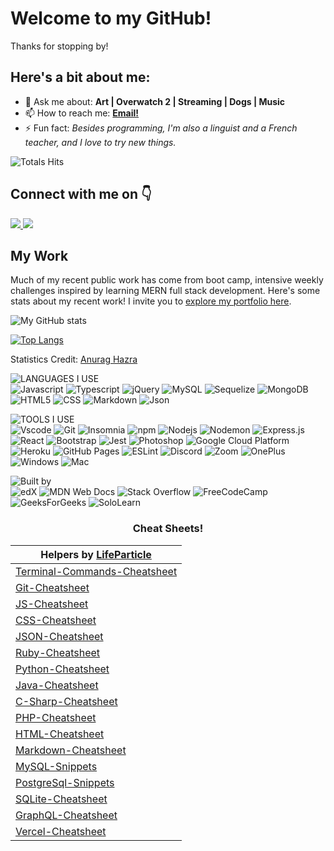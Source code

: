 <h1>Welcome to my GitHub!</h1>

Thanks for stopping by! 

<h2>Here's a bit about me:</h2>
<ul>
  <li>💬 Ask me about: <b> Art | Overwatch 2 | Streaming | Dogs | Music </b></li>
  <!-- - 🔭 I’m currently working on ... -->
  <!-- - 🌱 I’m currently learning ... -->
  <!-- - 👯 I’m looking to collaborate on ... -->
  <!-- - 🤔 I’m looking for help with ... -->
  <li>📫 How to reach me: <a href="mailto:miaciasullo@gmail.com"><b>Email!</b></a></li>
<!--     <li> 😄 Pronouns: </li> -->
  <li>⚡ Fun fact: <i>Besides programming, I'm also a linguist and a French teacher, and I love to try new things.</i></li>
</ul>

<!-- total profile views -->
![Totals Hits](https://komarev.com/ghpvc/?username=miacias&style=flat&color=orange&label=visitors)

<h2> Connect with me on 👇</h2>
<a href="https://www.linkedin.com/in/miaciasullo/" target="_blank">
<img src="https://img.shields.io/badge/LinkedIn--blue" />
</a>
</a> 
<a href="https://leetcode.com/miacias/" target="_blank">
<img src="https://img.shields.io/badge/LeetCode--blue" />
</a>

<h2>My Work</h2>

Much of my recent public work has come from boot camp, intensive weekly challenges inspired by learning MERN full stack development. Here's some stats about my recent work! I invite you to [explore my portfolio here](https://miacias.github.io/portfolio1).

<!-- github statistics with icons -->
![My GitHub stats](https://github-readme-stats.vercel.app/api?username=miacias&show_icons=true&icon_color=FDF58D&bg_color=30,F7C749,FA7F60,DF5A77,5F2A67&title_color=fff&text_color=fff&hide_border=true&custom_title=My+Recent+Stats&hide=contribs)

<!-- github statistics with top languages -->
[![Top Langs](https://github-readme-stats.vercel.app/api/top-langs/?username=miacias&layout=compact&langs_count=8&bg_color=30,e96443,904e95&title_color=fff&text_color=fff&hide_border=true)](https://github.com/miacias/github-readme-stats)
<br>

Statistics Credit: <a href='https://github.com/anuraghazra/github-readme-stats'>Anurag Hazra</a>

<!-- languages I use -->
![LANGUAGES I USE](https://img.shields.io/badge/-%F0%9F%9A%80%20Languages%20I%20use-orange)
<br>
![Javascript](https://img.shields.io/badge/JavaScript-323330?style=flat&logo=javascript&logoColor=F7DF1E)
![Typescript](https://shields.io/badge/TypeScript-3178C6?logo=TypeScript&logoColor=FFF&style=flat)
![jQuery](https://img.shields.io/badge/jquery-%230769AD.svg?style=flat&logo=jquery&logoColor=white)
![MySQL](https://shields.io/badge/MySQL-lightgrey?logo=mysql&style=flat&logoColor=white&labelColor=blue)
![Sequelize](https://img.shields.io/badge/Sequelize-52B0E7?style=flat&logo=Sequelize&logoColor=white)
![MongoDB](https://img.shields.io/badge/-MongoDB-13aa52?style=flat&logo=mongodb&logoColor=white)
![HTML5](https://img.shields.io/badge/HTML5-E34F26?style=flat&logo=html5&logoColor=white)
![CSS](https://img.shields.io/badge/CSS3-1572B6?style=flat&logo=css3&logoColor=white)
![Markdown](https://img.shields.io/badge/Markdown-000000?style=flat&logo=markdown&logoColor=white)
![Json](https://img.shields.io/badge/json-5E5C5C?style=flat&logo=json&logoColor=white)
<br>
<!-- tools I use -->
![TOOLS I USE](https://img.shields.io/badge/-%F0%9F%9A%80%20Tools%20I%20use-orange)
<br>
![Vscode](https://img.shields.io/badge/Visual_Studio_Code-0078D4?style=flat&logo=visual%20studio%20code&logoColor=white)
![Git](https://img.shields.io/badge/GIT-E44C30?style=flat&logo=git&logoColor=white)
![Insomnia](https://img.shields.io/badge/-Insomnia-5849BE?style=flat&logo=insomnia&logoColor=white)
![npm](https://img.shields.io/badge/-NPM-CB3837?style=flat&logo=npm&logoColor=white)
![Nodejs](https://img.shields.io/badge/-Nodejs-43853d?style=flat&logo=Node.js&logoColor=white)
![Nodemon](https://img.shields.io/badge/NODEMON-%23323330.svg?style=flat&logo=nodemon&logoColor=%BBDEAD)
![Express.js](https://img.shields.io/badge/express.js-%23404d59.svg?style=flat=express&logoColor=%2361DAFB)
![React](https://shields.io/badge/react-black?logo=react&style=flat)
![Bootstrap](https://img.shields.io/badge/-Bootstrap-563D7C?style=flat&logo=bootstrap&logoColor=white)
![Jest](https://img.shields.io/badge/Jest-282C34?style=flat&logo=jest&logoColor=C21325)
![Photoshop](https://img.shields.io/badge/Adobe%20Photoshop-31A8FF?style=flat&logo=Adobe%20Photoshop&logoColor=black)
![Google Cloud Platform](https://img.shields.io/badge/-Google_Cloud_Platform-1a73e8?style=flat&logo=google-cloud&logoColor=white")
![Heroku](https://img.shields.io/badge/Heroku-430098?style=flat&logo=heroku&logoColor=white)
![GitHub Pages](https://img.shields.io/badge/github%20pages-121013?style=flat&logo=github&logoColor=white)
![ESLint](https://img.shields.io/badge/ESLint-4B3263?style=flat&logo=eslint&logoColor=white)
![Discord](https://img.shields.io/badge/Discord-%235865F2.svg?style=flat&logo=discord&logoColor=white)
![Zoom](https://img.shields.io/badge/Zoom-2D8CFF?style=flat&logo=zoom&logoColor=white)
![OnePlus](https://img.shields.io/badge/OnePlus-%23F5010C.svg?style=flat&logo=oneplus&logoColor=white)
![Windows](https://shields.io/badge/Windows--9cf?logo=Windows&style=flat)
![Mac](https://shields.io/badge/MacOS--9cf?logo=Apple&style=flat)
<br>
<!-- education program -->
![Built by](https://img.shields.io/badge/-%F0%9F%9A%80%20Built%20By-orange)
<br>
![edX](https://img.shields.io/badge/edX-%2302262B.svg?style=flat&logo=edX&logoColor=white)
![MDN Web Docs](https://img.shields.io/badge/MDN_Web_Docs-black?style=flat&logo=mdnwebdocs&logoColor=white)
![Stack Overflow](https://img.shields.io/badge/Stack%20Overflow-red?style=flat)
![FreeCodeCamp](https://img.shields.io/badge/Freecodecamp-%23123.svg?style=flat&logo=freecodecamp&logoColor=green)
![GeeksForGeeks](https://img.shields.io/badge/GeeksforGeeks-gray?style=flat&logo=geeksforgeeks&logoColor=35914c)
![SoloLearn](https://img.shields.io/badge/SoloLearn-blue?style=flat)


<h3 align="center">Cheat Sheets!</h3>

<div align="center">

  | Helpers by <a href='https://github.com/lifeparticle'>LifeParticle</a>     |
| ----------- |
| [Terminal-Commands-Cheatsheet](https://github.com/lifeparticle/Terminal-Commands-Cheatsheet)  |
| [Git-Cheatsheet](https://github.com/lifeparticle/Git-Cheatsheet)                              |
| [JS-Cheatsheet](https://github.com/lifeparticle/JS-Cheatsheet)                                |
| [CSS-Cheatsheet](https://github.com/lifeparticle/CSS-Cheatsheet)                              |
| [JSON-Cheatsheet](https://github.com/lifeparticle/JSON-Cheatsheet)                            |
| [Ruby-Cheatsheet](https://github.com/lifeparticle/Ruby-Cheatsheet)                            |
| [Python-Cheatsheet](https://github.com/lifeparticle/Python-Cheatsheet)                        |
| [Java-Cheatsheet](https://github.com/lifeparticle/Java-Cheatsheet)                            |
| [C-Sharp-Cheatsheet](https://github.com/lifeparticle/C-Sharp-Cheatsheet)                      |
| [PHP-Cheatsheet](https://github.com/lifeparticle/PHP-Cheatsheet)                              |
| [HTML-Cheatsheet](https://github.com/lifeparticle/HTML-Cheatsheet)                            |
| [Markdown-Cheatsheet](https://github.com/lifeparticle/Markdown-Cheatsheet)                    |
| [MySQL-Snippets](https://github.com/lifeparticle/MySQL-Snippets)                              |
| [PostgreSql-Snippets](https://github.com/lifeparticle/PostgreSql-Snippets)                    |
| [SQLite-Cheatsheet](https://github.com/lifeparticle/SQLite-Cheatsheet)                        |
| [GraphQL-Cheatsheet](https://github.com/lifeparticle/GraphQL-Cheatsheet)                      |
| [Vercel-Cheatsheet](https://github.com/lifeparticle/Vercel-Cheatsheet)                        |
    
</div>
